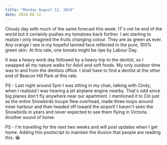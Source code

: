 ```yaml
---
title: "Monday August 12, 2024"
date: 2024-08-12
---
```

Cloudy day with much of the same forecast this week.  IT's not he end of the world but it certainly pushes my tomatoes back further.  I am starting to realize I only imagined the fruits changing colour.  They are as green as ever. Any orange I see is my hopeful tanned face reflected in the pure, 100% green skin.  At this rate, one tomato might be ripe by Labour Day.

It was a heavy work day followed by a heavy trip to the dentist, so I swapped all my nature walks for Advil and soft foods.  My only outdoor time was to and from the dentists office.  I shall have to find a dentist at the other end of Beacon Hill Park at this rate.

PS - Last night around 5pm I was sitting in my chair, talking with Cindy, when I realized I was hearing a jet airplane engine nearby.  That's odd since big planes don't fly anywhere near our apartment.  I mentioned it to Cin just as the entire Snowbirds troupe flew overhead, made three loops around inner harbour and then headed off toward the airport!  I haven't seen the Snowbirds in years and never expected to see them flying in Victoria.  Another sound of home.

PS - I'm travelling for the next two weeks and will post updates when I get home.  Adding this postscript to maintain the illusion that people are reading this.  😂